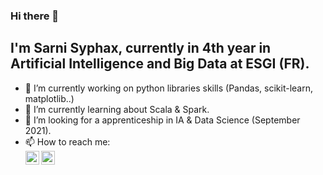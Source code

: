 ### Hi there 👋

## I'm Sarni Syphax, currently in 4th year in Artificial Intelligence and Big Data at ESGI (FR).
- 🔭 I’m currently working on python libraries skills (Pandas, scikit-learn, matplotlib..)
- 🌱 I’m currently learning about Scala & Spark.
- 👯 I’m looking for a apprenticeship in IA & Data Science (September 2021).
- 📫 How to reach me: <br/>
  [<img align="left" alt="codeSTACKr | LinkedIn" width="22px" src="https://cdn.jsdelivr.net/npm/simple-icons@v3/icons/linkedin.svg" />][linkedin]
  [<img align="left" alt="codeSTACKr | Instagram" width="22px" src="https://cdn.jsdelivr.net/npm/simple-icons@v3/icons/instagram.svg" />][instagram]



[linkedin]: https://www.linkedin.com/in/syphax-sarni-597a71202/
[instagram]: https://www.instagram.com/syphax_sa/?hl=fr
